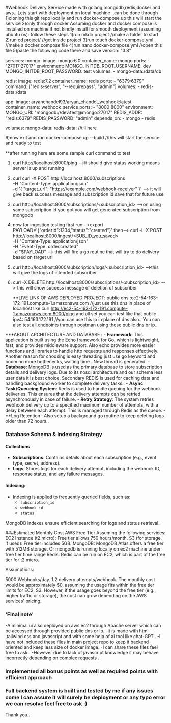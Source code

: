 #Webhook Delivery Service made with golang,mongodb,redis,docker and aws..
    Lets start with deployment on local machine ..can be done through 1)cloning this git repo locally and run docker-compose up this will start the service 2)only through docker 
    Assuming docker and docker compose is installed on machine if not kindly install for smooth deployment (assuming ubuntu os):
    follow these steps
    1)run mkdir project  //make a folder to start 
    2)run cd project/    //get inside project
    3)run touch docker-compose.yml  //make a docker compose file
    4)run nano docker-compose.yml //open this file 
    5)paste the following code there and save 
version: "3.8"

services:
  mongo:
    image: mongo:6.0
    container_name: mongo
    ports:
      - "27017:27017"
    environment:
      MONGO_INITDB_ROOT_USERNAME: dev
      MONGO_INITDB_ROOT_PASSWORD: test
    volumes:
      - mongo-data:/data/db

  redis:
    image: redis:7.2
    container_name: redis
    ports:
      - "6379:6379"
    command: ["redis-server", "--requirepass", "admin"]
    volumes:
      - redis-data:/data

  app:
    image: aryanchandel93/aryan_chandel_webhook:latest
    container_name: webhook_service
    ports:
      - "8000:8000"
    environment:
      MONGO_URI: "mongodb://dev:test@mongo:27017"
      REDIS_ADDR: "redis:6379"
      REDIS_PASSWORD: "admin"
    depends_on:
      - mongo
      - redis

volumes:
  mongo-data:
  redis-data: //till here

  6)now exit and run docker-compose up --build //this will start the service and ready to test 

  **after running here are some sample curl command to test 
  1) curl http://localhost:8000/ping    -->it should give status working means server is up and running
  2) curl  curl -X POST http://localhost:8000/subscriptions \
  -H "Content-Type: application/json" \
  -d '{
        "target_url": "https://example.com/webhook-receiver"
      }'    --> it will give back success message and subscription id save that for future use

   3) curl http://localhost:8000/subscriptions/<subscription_id> -->on using same subscription id you got you will get generated subscription from mongodb
   4) now for ingestion testing first run -->export PAYLOAD='{"orderId":1234,"status":"created"}'
then-->
curl -i -X POST http://localhost:8000/ingest/<SUB_ID_you_saved> \
  -H "Content-Type: application/json" \
  -H "Event-Type: order.created" \
  -d "$PAYLOAD"  --> this will fire a go routine that will try to do delivery based on target url

5) curl http://localhost:8000/subscription/logs/<subscription_id> -->this will give the logs of intended subscriber
6) curl -X DELETE http://localhost:8000/subscriptions/<subscription_id> --> this will show success message of deletion of subscriber

   **LIVE LINK OF AWS DEPLOYED PROJECT:
   public dns :ec2-54-163-172-191.compute-1.amazonaws.com  //just use this dns in place of localhost like curl http://ec2-54-163-172-191.compute-1.amazonaws.com:8000/ping and all set you can test like that
   public ipv4: 54.163.172.191 //you can use this ip in place of dns also..
   You can also test all endpoints through postman using these public dns or ip..

***ABOUT ARCHITECTURE AND DATABASE :
    - **Framework**: This application is built using the [Echo](https://echo.labstack.com/) framework for Go, which is lightweight, fast, and provides middleware support.
                     Also echo provides more easier functions and libraries to handle http requests and responses effectively.
                     Another reason for choosing is easy threading just use go keyword and boom no more bottlenecks, waiting time ..New thread is generated.
    - **Database**: MongoDB is used as the primary database to store subscription details and delivery logs.
                    Due to its nosql architecture and our schema less user data it is best choice.
                    Secondary REDIS is used for caching data and handling background worker to complete delivery tasks..
    - **Async Task/Queueing System**: Redis is used to handle queuing for the webhook deliveries. This ensures that the delivery attempts can be retried asynchronously in case of failure.
    - **Retry Strategy**: The system retries webhook delivery up to a specified maximum number of attempts, with a delay between each attempt. This is managed through Redis as the queue.
    - **Log Retention : Also setup a background go routine to keep deleting logs older than 72 hours.. 
### Database Schema & Indexing Strategy

#### Collections
- **Subscriptions**: Contains details about each subscription (e.g., event type, secret, address).
- **Logs**: Stores logs for each delivery attempt, including the webhook ID, response status, and any failure messages.

#### Indexing:
- Indexing is applied to frequently queried fields, such as:
  - `subscription_id`
  - `webhook_id`
  - `status`
  
MongoDB indexes ensure efficient searching for logs and status retrieval.

###Estimated Monthly Cost
    AWS Free Tier
    Assuming the following services:
    EC2 Instance (t2.micro): Free tier allows 750 hours/month.
    S3 (for storage, if used): Free tier includes 5GB.
    MongoDB: MongoDB Atlas offers a free tier with 512MB storage.
            Or mongodb is running locally on ec2 machine under free tier time range 
    Redis: Redis can be run on EC2, which is part of the free tier for t2.micro.

Assumptions:

5000 Webhooks/day.
1.2 delivery attempts/webhook.
The monthly cost would be approximately $0, assuming the usage fits within the free tier limits for EC2, S3.
However, if the usage goes beyond the free tier (e.g., higher traffic or storage), the cost can grow depending on the AWS services' pricing.


### 'Final note'
-A minimal ui also deployed on aws ec2 through Apache server which can be accessed through provided public dns or ip.
-it is made with html ,tailwind css and javascript and with some help of ai tool like chat-GPT..
-I have not included these files in main project repo to keep it backend oriented and keep less size of docker image.
-I can share these files feel free to ask..
-However due to lack of javascript knowledge it may behave incorrectly depending on complex requests .

### Implemented all bonus points as well as required points with efficient approach
### Full backend system is built and tested by me if any issues come I can assure it will surely be deployment or any typo error we can resolve feel free to ask :)

Thank you..

    

  
